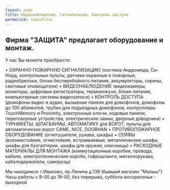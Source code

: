 ```yaml
---
layout: page
title: Видеонаблюдение, Сигнализация, Контроль доступа
permalink: /zaschita/
---
```


Фирма "ЗАЩИТА" предлагает оборудование и монтаж.
---

У нас Вы можете приобрести:

• ОХРАННО-ПОЖАРНУЮ СИГНАЛИЗАЦИЮ (система Андромеда, Си-Норд, контрольные пульты, датчики охранные и пожарные, радиобрелоки, блоки бесперебойного питания, аккумуляторы, сирены, световые оповещатели)
• ВИДЕОНАБЛЮДЕНИЕ (видеокамеры, мониторы, цифровые регистраторы, термокожухи, блоки питания, компьютерные системы видеозаписи)
• КОНТРОЛЬ ДОСТУПА (домофоны видео и аудио, вызывные панели для домофонов, домофоны до 100 абонентов, трубки для подъездных домофонов, контроллеры TouchMemory и Proximity, электронные ключи, кодовые панели, переговорные устройства, электрические замки, дверные доводчики)
• ТУРНИКЕТЫ, ШЛАГБАУМЫ, АВТОМАТИКУ для ВОРОТ, пульты для автоматических ворот CAME, NICE, DOORHAN
• ПРОТИВОПОЖАРНОЕ ОБОРУДОВАНИЕ (огнетушители, рукава, шкафы)
• СЕЙФЫ (взломостойкие, огнестойкие, встраиваемые, металлические шкафы, шкафы для бухгалтерии, шкафы для оружия, ключницы)
• РАСХОДНЫЕ МАТЕРИАЛЫ ДЛЯ МОНТАЖА (коммутационные коробки, провода, кабели, электротехнические короба, гофрошланги, металлорукава, кабеледержатели, саморезы)

Мы находимся: г.Иваново, пр.Ленина д.138 
(бывший магазин "Малыш") 
Часы работы с 9-00 до 18-00, без перерыва, 
суббота-воскресенье - выходной
